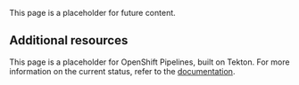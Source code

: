 
This page is a placeholder for future content.

## Additional resources
This page is a placeholder for OpenShift Pipelines, built on Tekton.  For more information on the current status, refer to the [documentation](https://openshift.github.io/pipelines-docs/docs/docs/0.7/index.html).
